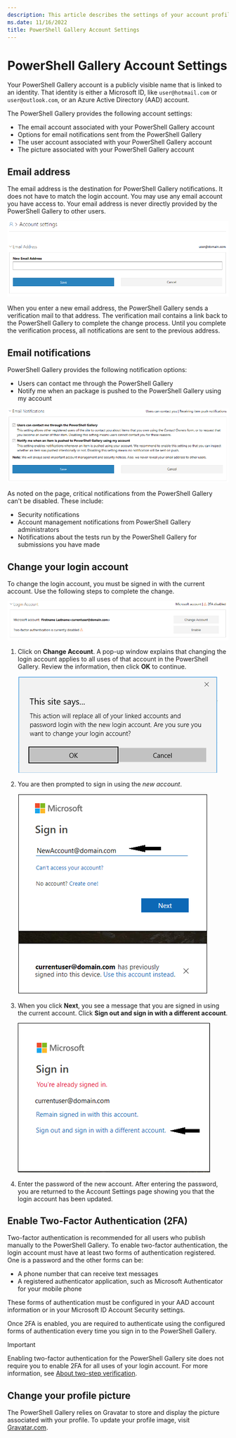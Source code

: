 ```yaml
---
description: This article describes the settings of your account profile in the PowerShell Gallery
ms.date: 11/16/2022
title: PowerShell Gallery Account Settings
---
```

# PowerShell Gallery Account Settings

Your PowerShell Gallery account is a publicly visible name that is linked to an identity. That
identity is either a Microsoft ID, like `user@hotmail.com` or `user@outlook.com`, or an Azure
Active Directory (AAD) account.

The PowerShell Gallery provides the following account settings:

- The email account associated with your PowerShell Gallery account
- Options for email notifications sent from the PowerShell Gallery
- The user account associated with your PowerShell Gallery account
- The picture associated with your PowerShell Gallery account

## Email address

The email address is the destination for PowerShell Gallery notifications. It does not have to
match the login account. You may use any email account you have access to. Your email address is
never directly provided by the PowerShell Gallery to other users.

![Changing email address](media/managing-account/PSGallery_AcccountEmailAddress.png)

When you enter a new email address, the PowerShell Gallery sends a verification mail to that
address. The verification mail contains a link back to the PowerShell Gallery to complete the
change process. Until you complete the verification process, all notifications are sent to the
previous address.

## Email notifications

PowerShell Gallery provides the following notification options:

- Users can contact me through the PowerShell Gallery
- Notify me when an package is pushed to the PowerShell Gallery using my account

![Select Email address options](media/managing-account/PSGallery_AccountEmailOptions.png)

As noted on the page, critical notifications from the PowerShell Gallery can't be disabled.
These include:

- Security notifications
- Account management notifications from PowerShell Gallery administrators
- Notifications about the tests run by the PowerShell Gallery for submissions you have made

## Change your login account

To change the login account, you must be signed in with the current account. Use the following
steps to complete the change.

![Change Login Account settings](media/managing-account/PSGallery_LoginAccountSettings.png)

1. Click on **Change Account**. A pop-up window explains that changing the login account applies to
   all uses of that account in the PowerShell Gallery. Review the information, then click **OK** to
   continue.

   ![Change confirmation - OK / Cancel](media/managing-account/PSGallery_LoginAccountChange-1.png)

2. You are then prompted to sign in using the _new account_.

   ![Sign in with the new account](media/managing-account/PSGallery_LoginAccountChange-2.png)

3. When you click **Next**, you see a message that you are signed in using the current account.
   Click **Sign out and sign in with a different account**.

   ![Sign out and sign in with a different account](media/managing-account/PSGallery_LoginAccountChange-3.png)

4. Enter the password of the new account. After entering the password, you are returned to the
   Account Settings page showing you that the login account has been updated.

## Enable Two-Factor Authentication (2FA)

Two-factor authentication is recommended for all users who publish manually to the PowerShell
Gallery. To enable two-factor authentication, the login account must have at least two forms of
authentication registered. One is a password and the other forms can be:

- A phone number that can receive text messages
- A registered authenticator application, such as Microsoft Authenticator for your mobile phone

These forms of authentication must be configured in your AAD account information or in your
Microsoft ID Account Security settings.

Once 2FA is enabled, you are required to authenticate using the configured forms of authentication
every time you sign in to the PowerShell Gallery.

> [!IMPORTANT]
> Enabling two-factor authentication for the PowerShell Gallery site does not require you to enable
> 2FA for all uses of your login account. For more information, see
> [About two-step verification](https://support.microsoft.com/help/12408/microsoft-account-about-two-step-verification).

## Change your profile picture

The PowerShell Gallery relies on Gravatar to store and display the picture associated with your
profile. To update your profile image, visit [Gravatar.com](http://www.gravatar.com/).
